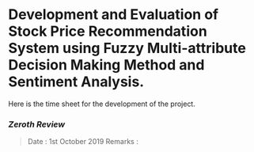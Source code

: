 # **Development and Evaluation of Stock Price Recommendation System using Fuzzy Multi-attribute Decision Making Method and Sentiment Analysis.**

Here is the time sheet for the development of the project.

### *Zeroth Review*
> Date : 1st October 2019
> Remarks : 
